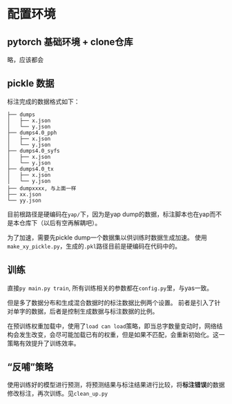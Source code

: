# 配置环境

## pytorch 基础环境 + clone仓库

略，应该都会

## pickle 数据

标注完成的数据格式如下：

```
├── dumps
│   ├── x.json
│   └── y.json
├── dumps4.0_pph
│   ├── x.json
│   └── y.json
├── dumps4.0_syfs
│   ├── x.json
│   └── y.json
├── dumps4.0_tx
│   ├── x.json
│   └── y.json
├── dumpxxxx, 与上面一样
├── xx.json
└── yy.json
```

目前根路径是硬编码在`yap/`下，因为是yap dump的数据，标注脚本也在yap而不是本仓库下（以后有空再解耦吧）。

为了加速，需要先pickle dump一个数据集以供训练时数据生成加速。
使用`make_xy_pickle.py`，生成的`.pkl`路径目前是硬编码在代码中的。


## 训练

直接`py main.py train`, 所有训练相关的参数都在`config.py`里，与yas一致。


但是多了数据分布和生成混合数据时的标注数据比例两个设置。
前者是引入了针对单字的数据，后者是控制生成数据与标注数据的比例。


在预训练权重加载中，使用了`load can load`策略，即当总字数量变动时，网络结构会发生改变，会尽可能加载已有的权重，但是如果不匹配，会重新初始化。这一策略有效提升了训练效率。


## “反哺”策略

使用训练好的模型进行预测，将预测结果与标注结果进行比较，将**标注错误**的数据修改标注，再次训练。见`clean_up.py`
